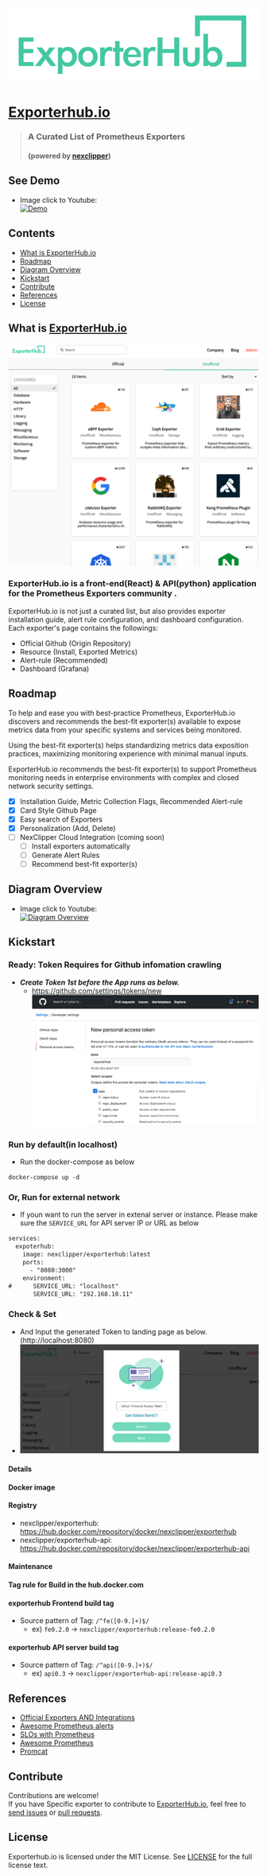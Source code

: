![exporterhub](./assets/ExporterHub_Logo_H.png)
# [Exporterhub.io](http://exporterhub.io/)
> ### A Curated List of Prometheus Exporters 
> #### (powered by [nexclipper](https://nexclipper.io))

## See Demo
* Image click to Youtube:  
  [![Demo](https://raw.githubusercontent.com/NexClipper/exporterhub.io/master/assets/demo_01.png)](https://youtu.be/wa4dknZk7Kk)


## Contents
- [What is ExporterHub.io](https://github.com/NexClipper/exporterhub.io#what-is-exporterhubio)
- [Roadmap](https://github.com/NexClipper/exporterhub.io#roadmap)
- [Diagram Overview](https://github.com/NexClipper/exporterhub.io#diagram-overview)
- [Kickstart](https://github.com/NexClipper/exporterhub.io#kickstart)
- [Contribute](https://github.com/NexClipper/exporterhub.io#contribute)
- [References](https://github.com/NexClipper/exporterhub.io#references)
- [License](https://github.com/NexClipper/exporterhub.io#license)

## What is [ExporterHub.io](https://exporterhub.io/)
![landingpage](./assets/screen_01.png)

### ExporterHub.io is a front-end(React) & API(python) application for the Prometheus Exporters community .
ExporterHub.io is not just a curated list, but also provides exporter installation guide, alert rule configuration, and dashboard configuration.
Each exporter's page contains the followings:
- Official Github (Origin Repository)
- Resource (Install, Exported Metrics)
- Alert-rule (Recommended)
- Dashboard (Grafana)

## Roadmap
To help and ease you with best-practice Prometheus, ExporterHub.io discovers and recommends the best-fit exporter(s) available to expose metrics data from your specific systems and services being monitored.

Using the best-fit exporter(s) helps standardizing metrics data exposition practices, maximizing monitoring experience with minimal manual inputs.

ExporterHub.io recommends the best-fit exporter(s) to support Prometheus monitoring needs in enterprise environments with complex and closed network security settings.


* [x] Installation Guide, Metric Collection Flags, Recommended Alert-rule
* [x] Card Style Github Page
* [x] Easy search of Exporters
* [x] Personalization (Add, Delete)
* [ ] NexClipper Cloud Integration (coming soon)
  * [ ] Install exporters automatically
  * [ ] Generate Alert Rules
  * [ ] Recommend best-fit exporter(s)

## Diagram Overview
  * Image click to Youtube:  
  [![Diagram Overview](https://img.youtube.com/vi/pPZfNi6qms4/0.jpg)](https://youtu.be/pPZfNi6qms4)

## Kickstart
### Ready: Token Requires for Github infomation crawling
* ___Create Token 1st before the App runs as below.___
   * https://github.com/settings/tokens/new
![Token Generator](assets/create_a_token_first_N.png)

### Run by default(in localhost)
* Run the docker-compose as below
```
docker-compose up -d
```

### Or, Run for external network
* If youn want to run the server in extenal server or instance. Please make sure the `SERVICE_URL` for API server IP or URL as below
```
services:
  expoterhub:
    image: nexclipper/exporterhub:latest
    ports:
      - "8080:3000"
    environment:
#      SERVICE_URL: "localhost"
       SERVICE_URL: "192.168.10.11"
```   

      
### Check & Set
* And Input the generated Token to landing page as below. (http://localhost:8080)
 * ![Token input](./assets/token.png)

#### Details
#### Docker image
#### Registry
- nexclipper/exporterhub: https://hub.docker.com/repository/docker/nexclipper/exporterhub
- nexclipper/exporterhub-api: https://hub.docker.com/repository/docker/nexclipper/exporterhub-api


#### Maintenance
#### Tag rule for Build in the hub.docker.com
#### exporterhub Frontend build tag
* Source pattern of Tag: `/^fe([0-9.]+)$/` 
   * ex) `fe0.2.0` -> `nexclipper/exporterhub:release-fe0.2.0`
#### exporterhub API server build tag
* Source pattern of Tag: `/^api([0-9.]+)$/` 
   * ex) `api0.3` -> `nexclipper/exporterhub-api:release-api0.3`


## References
- [Official Exporters AND Integrations](https://prometheus.io/docs/instrumenting/exporters/)
- [Awesome Prometheus alerts](https://awesome-prometheus-alerts.grep.to/)
- [SLOs with Prometheus](https://promtools.dev/)
- [Awesome Prometheus](https://github.com/roaldnefs/awesome-prometheus)
- [Promcat](https://promcat.io/)

## Contribute
Contributions are welcome!   
If you have Specific exporter to contribute to [ExporterHub.io](https://exporterhub.io/), feel free to [send issues](https://github.com/NexClipper/exporterhub.io/issues) or [pull requests](https://github.com/NexClipper/exporterhub.io/pulls).  


## License
Exporterhub.io is licensed under the MIT License. See [LICENSE](https://github.com/NexClipper/exporterhub.io/blob/master/LICENSE) for the full license text.
